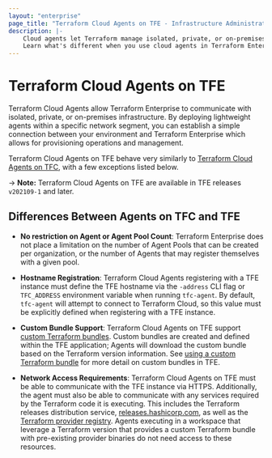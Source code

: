 ```yaml
---
layout: "enterprise"
page_title: "Terraform Cloud Agents on TFE - Infrastructure Administration - Terraform Enterprise"
description: |-
    Cloud agents let Terraform manage isolated, private, or on-premises infrastructure.
    Learn what's different when you use cloud agents in Terraform Enterprise vs. Terraform Cloud.
---
```


# Terraform Cloud Agents on TFE

Terraform Cloud Agents allow Terraform Enterprise to communicate with isolated,
private, or on-premises infrastructure. By deploying lightweight agents within a
specific network segment, you can establish a simple connection between your
environment and Terraform Enterprise which allows for provisioning operations and
management.

Terraform Cloud Agents on TFE behave very similarly to [Terraform Cloud Agents on TFC](/docs/cloud/agents/index.html),
with a few exceptions listed below.

-> **Note:** Terraform Cloud Agents on TFE are available in TFE releases `v202109-1`
and later.

## Differences Between Agents on TFC and TFE

* **No restriction on Agent or Agent Pool Count**: Terraform Enterprise does not
place a limitation on the number of Agent Pools that can be created per organization,
or the number of Agents that may register themselves with a given pool.

* **Hostname Registration**: Terraform Cloud Agents registering with a TFE instance
must define the TFE hostname via the `-address` CLI flag or `TFC_ADDRESS` environment
variable when running `tfc-agent`. By default, `tfc-agent` will attempt to connect to
Terraform Cloud, so this value must be explicitly defined when registering with a
TFE instance.

* **Custom Bundle Support**: Terraform Cloud Agents on TFE support
[custom Terraform bundles](https://github.com/hashicorp/terraform/tree/main/tools/terraform-bundle).
Custom bundles are created and defined within the TFE application; Agents will
download the custom bundle based on the Terraform version information. See
[using a custom Terraform bundle](https://support.hashicorp.com/hc/en-us/articles/360016992613-Using-custom-and-community-providers-in-Terraform-Cloud-and-Enterprise)
for more detail on custom bundles in TFE.

* **Network Access Requirements**: Terraform Cloud Agents on TFE must be able to
communicate with the TFE instance via HTTPS. Additionally, the agent must also be
able to communicate with any services required by the Terraform code it is executing.
This includes the Terraform releases distribution service, [releases.hashicorp.com](https://releases.hashicorp.com),
as well as the [Terraform provider registry](https://registry.terraform.io). Agents
executing in a workspace that leverage a Terraform version that provides a custom
Terraform bundle with pre-existing provider binaries do not need access to these resources.
